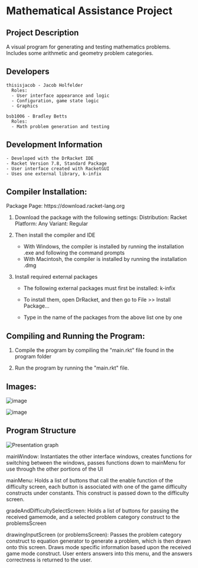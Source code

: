 <h1>Mathematical Assistance Project</h1>
  <h2>Project Description</h2>  
  
  A visual program for generating and testing mathematics problems. Includes some arithmetic and geometry problem categories.
  
  <h2>Developers</h2>
  
    thisisjacob - Jacob Holfelder
      Roles:
      - User interface appearance and logic
      - Configuration, game state logic
      - Graphics 
      
    bsb1006 - Bradley Betts
      Roles:
      - Math problem generation and testing

  <h2>Development Information</h2>
  
    - Developed with the DrRacket IDE
    - Racket Version 7.8, Standard Package
    - User interface created with RacketGUI
    - Uses one external library, k-infix

  <h2>Compiler Installation:</h2>
Package Page: https://download.racket-lang.org

1. Download the package with the following settings:
Distribution: Racket
Platform: Any
Variant: Regular

2. Then install the compiler and IDE
    - With Windows, the compiler is installed by running the installation .exe and following the command prompts
    - With Macintosh, the compiler is installed by running the installation .dmg

3. Install required external packages
    - The following external packages must first be installed:
        k-infix
        
    - To install them, open DrRacket, and then go to File >> Install Package... 
    - Type in the name of the packages from the above list one by one
        
        
<h2>Compiling and Running the Program:</h2>

1. Compile the program by compiling the "main.rkt" file found in the program folder

2. Run the program by running the "main.rkt" file.

<h2>Images:</h2>

![image](https://user-images.githubusercontent.com/42303925/98432679-9f994900-208e-11eb-9531-44e963b0ce20.PNG)

![image](https://user-images.githubusercontent.com/42303925/98432693-cce5f700-208e-11eb-9a71-c281c93cd469.PNG)

<h2>Program Structure</h2>

![Presentation graph](https://user-images.githubusercontent.com/42303925/98455949-24469e80-2145-11eb-8d1c-d188d04e4603.png)

mainWindow: Instantiates the other interface windows, creates functions for switching between the windows, passes functions down to mainMenu for use through the other portions of the UI

mainMenu: Holds a list of buttons that call the enable function of the difficulty screen, each button is associated with one of the game difficulty constructs under constants. This construct is passed down to the difficulty screen.

gradeAndDifficultySelectScreen: Holds a list of buttons for passing the received gamemode, and a selected problem category construct to the problemsScreen

drawingInputScreen (or problemsScreen): Passes the problem category construct to equation generator to generate a problem, which is then drawn onto this screen. Draws mode specific information based upon the received game mode construct. User enters answers into this menu, and the answers correctness is returned to the user.
